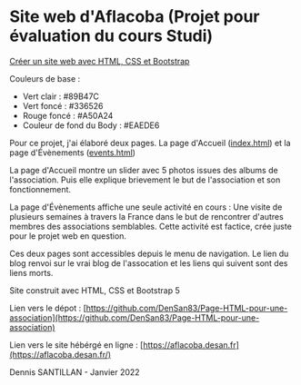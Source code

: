 # Site web d'Aflacoba (Projet pour évaluation du cours Studi)

<ins>Créer un site web avec HTML, CSS et Bootstrap</ins>

Couleurs de base :

* Vert clair : #89B47C
* Vert foncé : #336526
* Rouge foncé : #A50A24
* Couleur de fond du Body : #EAEDE6

Pour ce projet, j'ai élaboré deux pages. La page d'Accueil ([index.html](https://aflacoba.desan.fr/index.html)) et la page d'Évènements ([events.html](https://aflacoba.desan.fr/events.html))

La page d'Accueil montre un slider avec 5 photos issues des albums de l'association. Puis elle explique brievement le but de l'association et son fonctionnement.

La page d'Évènements affiche une seule activité en cours : Une visite de plusieurs semaines à travers la France dans le but de rencontrer d'autres membres des associations semblables. Cette activité est factice, crée juste pour le projet web en question.

Ces deux pages sont accessibles depuis le menu de navigation. Le lien du blog renvoi sur le vrai blog de l'assocation et les liens qui suivent sont des liens morts.



Site construit avec HTML, CSS et Bootstrap 5

Lien vers le dépot : [https://github.com/DenSan83/Page-HTML-pour-une-association](https://github.com/DenSan83/Page-HTML-pour-une-association)

Lien vers le site hébérgé en ligne : [https://aflacoba.desan.fr](https://aflacoba.desan.fr/)

Dennis SANTILLAN - Janvier 2022
